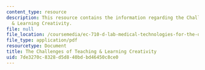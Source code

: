 ```yaml
---
content_type: resource
description: This resource contains the information regarding the Challenges of Teaching
  & Learning Creativity.
file: null
file_location: /coursemedia/ec-710-d-lab-medical-technologies-for-the-developing-world-spring-2010/7de3270c8328d5d840bdbd46450c8ce0_MITEC_710S10_lesn_on_cret.pdf
file_type: application/pdf
resourcetype: Document
title: The Challenges of Teaching & Learning Creativity
uid: 7de3270c-8328-d5d8-40bd-bd46450c8ce0
---
```

